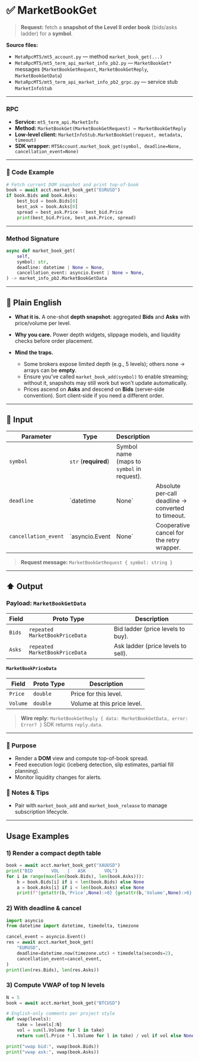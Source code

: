 # ✅ MarketBookGet

> **Request:** fetch a **snapshot of the Level II order book** (bids/asks ladder) for a **symbol**.

**Source files:**

* `MetaRpcMT5/mt5_account.py` — method `market_book_get(...)`
* `MetaRpcMT5/mt5_term_api_market_info_pb2.py` — `MarketBookGet*` messages (`MarketBookGetRequest`, `MarketBookGetReply`, `MarketBookGetData`)
* `MetaRpcMT5/mt5_term_api_market_info_pb2_grpc.py` — service stub `MarketInfoStub`

---

### RPC

* **Service:** `mt5_term_api.MarketInfo`
* **Method:** `MarketBookGet(MarketBookGetRequest) → MarketBookGetReply`
* **Low-level client:** `MarketInfoStub.MarketBookGet(request, metadata, timeout)`
* **SDK wrapper:** `MT5Account.market_book_get(symbol, deadline=None, cancellation_event=None)`

---

### 🔗 Code Example

```python
# Fetch current DOM snapshot and print top-of-book
book = await acct.market_book_get("EURUSD")
if book.Bids and book.Asks:
    best_bid = book.Bids[0]
    best_ask = book.Asks[0]
    spread = best_ask.Price - best_bid.Price
    print(best_bid.Price, best_ask.Price, spread)
```

---

### Method Signature

```python
async def market_book_get(
    self,
    symbol: str,
    deadline: datetime | None = None,
    cancellation_event: asyncio.Event | None = None,
) -> market_info_pb2.MarketBookGetData
```

---

## 💬 Plain English

* **What it is.** A one-shot **depth snapshot**: aggregated **Bids** and **Asks** with price/volume per level.
* **Why you care.** Power depth widgets, slippage models, and liquidity checks before order placement.
* **Mind the traps.**

  * Some brokers expose limited depth (e.g., 5 levels); others none → arrays can be **empty**.
  * Ensure you’ve called `market_book_add(symbol)` to enable streaming; without it, snapshots may still work but won’t update automatically.
  * Prices ascend on **Asks** and descend on **Bids** (server‑side convention). Sort client‑side if you need a different order.

---

## 🔽 Input

| Parameter            | Type                 | Description                                |                                                    |   |
| -------------------- | -------------------- | ------------------------------------------ | -------------------------------------------------- | - |
| `symbol`             | `str` (**required**) | Symbol name (maps to `symbol` in request). |                                                    |   |
| `deadline`           | \`datetime           | None\`                                     | Absolute per‑call deadline → converted to timeout. |   |
| `cancellation_event` | \`asyncio.Event      | None\`                                     | Cooperative cancel for the retry wrapper.          |   |

> **Request message:** `MarketBookGetRequest { symbol: string }`

---

## ⬆️ Output

### Payload: `MarketBookGetData`

| Field  | Proto Type                     | Description                        |
| ------ | ------------------------------ | ---------------------------------- |
| `Bids` | `repeated MarketBookPriceData` | Bid ladder (price levels to buy).  |
| `Asks` | `repeated MarketBookPriceData` | Ask ladder (price levels to sell). |

#### `MarketBookPriceData`

| Field    | Proto Type | Description                 |
| -------- | ---------- | --------------------------- |
| `Price`  | `double`   | Price for this level.       |
| `Volume` | `double`   | Volume at this price level. |

> **Wire reply:** `MarketBookGetReply { data: MarketBookGetData, error: Error? }`
> SDK returns `reply.data`.

---

### 🎯 Purpose

* Render a **DOM** view and compute top-of-book spread.
* Feed execution logic (iceberg detection, slip estimates, partial fill planning).
* Monitor liquidity changes for alerts.

### 🧩 Notes & Tips

* Pair with `market_book_add` and `market_book_release` to manage subscription lifecycle.

---

## Usage Examples

### 1) Render a compact depth table

```python
book = await acct.market_book_get("XAUUSD")
print("BID       VOL   |   ASK       VOL")
for i in range(max(len(book.Bids), len(book.Asks))):
    b = book.Bids[i] if i < len(book.Bids) else None
    a = book.Asks[i] if i < len(book.Asks) else None
    print(f"{getattr(b,'Price',None):>8} {getattr(b,'Volume',None):>6} | {getattr(a,'Price',None):>8} {getattr(a,'Volume',None):>6}")
```

### 2) With deadline & cancel

```python
import asyncio
from datetime import datetime, timedelta, timezone

cancel_event = asyncio.Event()
res = await acct.market_book_get(
    "EURUSD",
    deadline=datetime.now(timezone.utc) + timedelta(seconds=2),
    cancellation_event=cancel_event,
)
print(len(res.Bids), len(res.Asks))
```

### 3) Compute VWAP of top N levels

```python
N = 5
book = await acct.market_book_get("BTCUSD")

# English-only comments per project style
def vwap(levels):
    take = levels[:N]
    vol = sum(l.Volume for l in take)
    return sum(l.Price * l.Volume for l in take) / vol if vol else None

print("vwap bid:", vwap(book.Bids))
print("vwap ask:", vwap(book.Asks))
```
